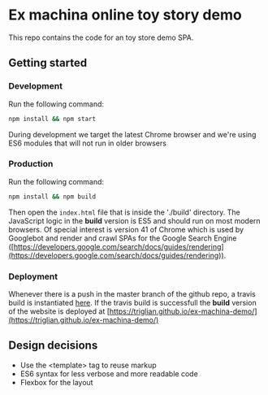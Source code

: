 # Ex machina online toy story demo

This repo contains the code for an toy store demo SPA.

## Getting started

### Development

Run the following command:
```sh
npm install && npm start
```

During development we target the latest Chrome browser and we're using ES6 modules that will not run in older browsers

### Production

Run the following command:

```sh
npm install && npm build
```

Then open the `index.html` file that is inside the './build' directory. The JavaScript logic in the __build__ version is ES5 and should run on most modern browsers. Of special interest is version 41 of Chrome which is used by Googlebot and render and crawl SPAs for the Google Search Engine ([https://developers.google.com/search/docs/guides/rendering](https://developers.google.com/search/docs/guides/rendering)).


### Deployment
Whenever there is a push in the master branch of the github repo, a travis build is instantiated [here](https://travis-ci.org/triglian/ex-machina-demo/). If the travis build is successfull the __build__ version of the website is deployed at [https://triglian.github.io/ex-machina-demo/](https://triglian.github.io/ex-machina-demo/)

## Design decisions

* Use the &lt;template&gt; tag to reuse markup
* ES6 syntax for less verbose and more readable code
* Flexbox for the layout
